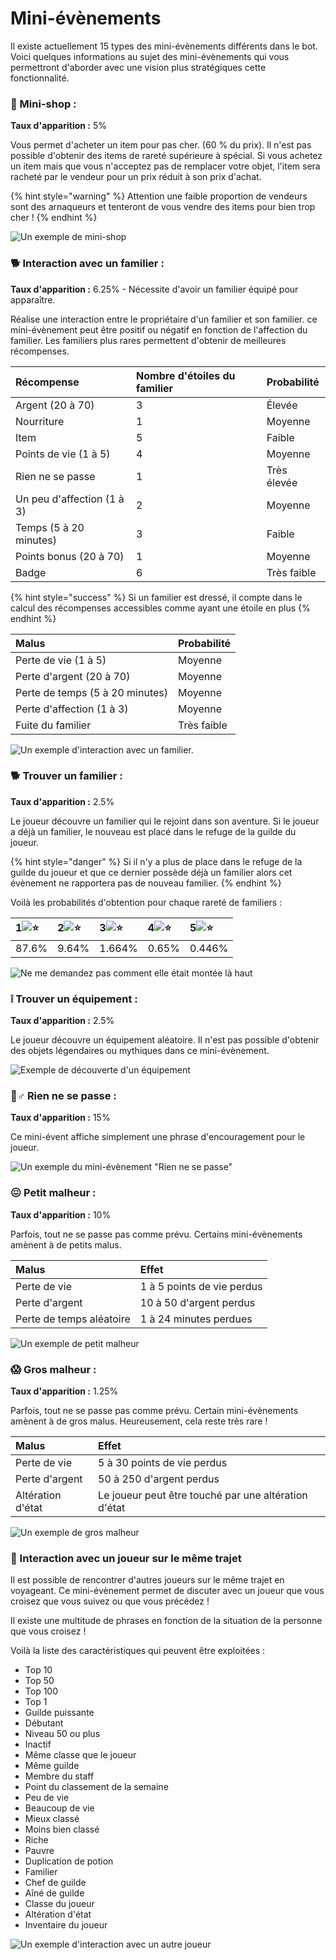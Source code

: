 # Mini-évènements

Il existe actuellement 15 types des mini-évènements différents dans le bot. Voici quelques informations au sujet des mini-évènements qui vous permettront d'aborder avec une vision plus stratégiques cette fonctionnalité.

### 🛒 Mini-shop :

**Taux d'apparition :** 5%

Vous permet d'acheter un item pour pas cher. \(60 % du prix\). Il n'est pas possible d'obtenir des items de rareté supérieure à spécial. Si vous achetez un item mais que vous n'acceptez pas de remplacer votre objet, l'item sera racheté par le vendeur pour un prix réduit à son prix d'achat.

{% hint style="warning" %}
Attention une faible proportion de vendeurs sont des arnaqueurs et tenteront de vous vendre des items pour bien trop cher !
{% endhint %}

![Un exemple de mini-shop](../.gitbook/assets/image%20%2845%29.png)

### 🐕   Interaction avec un familier :

**Taux d'apparition :** 6.25% - Nécessite d'avoir un familier équipé pour apparaître.

Réalise une interaction entre le propriétaire d'un familier et son familier. ce mini-évènement peut être positif ou négatif en fonction de l'affection du familier. Les familiers plus rares permettent d'obtenir de meilleures récompenses.

| Récompense | Nombre d'étoiles du familier | Probabilité |
| :--- | :--- | :--- |
| Argent \(20 à 70\) | 3 | Élevée |
| Nourriture | 1 | Moyenne |
| Item | 5 | Faible |
| Points de vie \(1 à 5\) | 4 | Moyenne |
| Rien ne se passe | 1 | Très élevée |
| Un peu d'affection \(1 à 3\) | 2 | Moyenne |
| Temps \(5 à 20 minutes\) | 3 | Faible |
| Points bonus \(20 à 70\) | 1 | Moyenne |
| Badge | 6 | Très faible |

{% hint style="success" %}
Si un familier est dressé, il compte dans le calcul des récompenses accessibles comme ayant une étoile en plus
{% endhint %}

| Malus | Probabilité |
| :--- | :--- |
| Perte de vie \(1 à 5\) | Moyenne |
| Perte d'argent \(20 à 70\) | Moyenne |
| Perte de temps \(5 à 20 minutes\) | Moyenne |
| Perte d'affection \(1 à 3\) | Moyenne |
| Fuite du familier | Très faible |

![Un exemple d&apos;interaction avec un familier.](../.gitbook/assets/image%20%2844%29.png)

### 🐕   Trouver un familier : 

**Taux d'apparition :** 2.5% 

Le joueur découvre un familier qui le rejoint dans son aventure. Si le joueur a déjà un familier, le nouveau est placé dans le refuge de la guilde du joueur.

{% hint style="danger" %}
Si il n'y a plus de place dans le refuge de la guilde du joueur et que ce dernier possède déjà un familier alors cet évènement ne rapportera pas de nouveau familier.
{% endhint %}

Voilà les probabilités d'obtention pour chaque rareté de familiers :

| 1![:star:](https://discord.com/assets/141d49436743034a59dec6bd5618675d.svg) | 2![:star:](https://discord.com/assets/141d49436743034a59dec6bd5618675d.svg) | 3![:star:](https://discord.com/assets/141d49436743034a59dec6bd5618675d.svg) | 4![:star:](https://discord.com/assets/141d49436743034a59dec6bd5618675d.svg) | 5![:star:](https://discord.com/assets/141d49436743034a59dec6bd5618675d.svg) |
| :--- | :--- | :--- | :--- | :--- |
| 87.6% | 9.64% | 1.664% | 0.65% | 0.446% |

![Ne me demandez pas comment elle &#xE9;tait mont&#xE9;e l&#xE0; haut](../.gitbook/assets/image%20%2857%29.png)

### ❕ Trouver un équipement : 

**Taux d'apparition :** 2.5% 

Le joueur découvre un équipement aléatoire. Il n'est pas possible d'obtenir des objets légendaires ou mythiques dans ce mini-évènement.

![Exemple de d&#xE9;couverte d&apos;un &#xE9;quipement](../.gitbook/assets/image%20%2858%29.png)

### 🚶♂  Rien ne se passe :

**Taux d'apparition :** 15% 

Ce mini-évent affiche simplement une phrase d'encouragement pour le joueur.

![Un exemple du mini-&#xE9;v&#xE8;nement &quot;Rien ne se passe&quot;](../.gitbook/assets/image%20%2861%29.png)

### 😖  Petit malheur :

**Taux d'apparition :** 10% 

Parfois, tout ne se passe pas comme prévu. Certains mini-évènements amènent à de petits malus.

| Malus | Effet |
| :--- | :--- |
| Perte de vie |  1 à 5 points de vie perdus |
| Perte d'argent | 10 à 50 d'argent perdus |
| Perte de temps aléatoire | 1 à 24 minutes perdues |

![Un exemple de petit malheur](../.gitbook/assets/image%20%2860%29.png)

### 😱    Gros malheur :

**Taux d'apparition :** 1.25% 

Parfois, tout ne se passe pas comme prévu. Certain mini-évènements amènent à de gros malus. Heureusement, cela reste très rare !

| Malus | Effet |
| :--- | :--- |
| Perte de vie |  5 à 30 points de vie perdus |
| Perte d'argent | 50 à 250 d'argent perdus |
| Altération d'état | Le joueur peut être touché par une altération d'état |

![Un exemple de gros malheur](../.gitbook/assets/image%20%2863%29.png)

### 💬   Interaction avec un joueur sur le même trajet

Il est possible de rencontrer d'autres joueurs sur le même trajet en voyageant. Ce mini-évènement permet de discuter avec un joueur que vous croisez que vous suivez ou que vous précédez ! 

Il existe une multitude de phrases en fonction de la situation de la personne que vous croisez ! 

Voilà la liste des caractéristiques qui peuvent être exploitées :

* Top 10
* Top 50
* Top 100
* Top 1
* Guilde puissante
* Débutant 
* Niveau 50 ou plus
* Inactif
* Même classe que le joueur
* Même guilde
* Membre du staff
* Point du classement de la semaine
* Peu de vie
* Beaucoup de vie
* Mieux classé
* Moins bien classé
* Riche
* Pauvre
* Duplication de potion
* Familier
* Chef de guilde
* Aîné de guilde
* Classe du joueur
* Altération d'état
* Inventaire du joueur

![Un exemple d&apos;interaction avec un autre joueur](../.gitbook/assets/image%20%2862%29.png)


